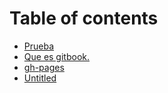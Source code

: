 # Table of contents

* [Prueba](README.md)
* [Que es gitbook.](que-es-gitbook..md)
* [gh-pages](gh-pages.md)
* [Untitled](untitled.md)

